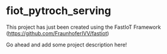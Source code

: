 # fiot_pytroch_serving

This project has just been created using the FastIoT Framework (https://github.com/FraunhoferIVV/fastiot)

Go ahead and add some project description here!
